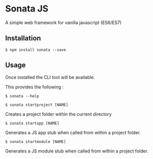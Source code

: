 Sonata JS
=========

A simple web framework for vanilla javascript (ES6/ES7)

## Installation

```
$ npm install sonata --save
```
    
## Usage

Once installed the CLI tool will be available. 

This provides the following : 

```
$ sonata --help
```


```
$ sonata startproject [NAME]
```

Creates a project folder within the current directory

```
$ sonata startapp [NAME]
```

Generates a JS app stub when called from within a project folder.

```
$ sonata startmodule [NAME]
```

Generates a JS module stub when called from within a project folder. 
